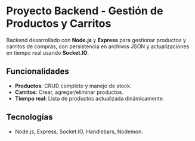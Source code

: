 # Proyecto Backend - Gestión de Productos y Carritos

Backend desarrollado con **Node.js** y **Express** para gestionar productos y carritos de compras, con persistencia en archivos JSON y actualizaciones en tiempo real usando **Socket.IO**.

## Funcionalidades

- **Productos**: CRUD completo y manejo de stock.
- **Carritos**: Crear, agregar/eliminar productos.
- **Tiempo real**: Lista de productos actualizada dinámicamente.

## Tecnologías

- Node.js, Express, Socket.IO, Handlebars, Nodemon.
